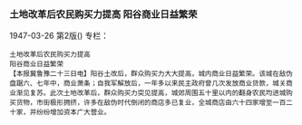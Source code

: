 ### 土地改革后农民购买力提高  阳谷商业日益繁荣

1947-03-26
第2版()
专栏：

    土地改革后农民购买力提高
    阳谷商业日益繁荣
    【本报冀鲁豫二十三日电】阳谷土改后，群众购买力大大提高，城内商业日益繁荣。该城在敌伪盘踞六、七年中，商业萧条；自我军解放后，一年多以来民主政府曾几次发放商业贷款，城关商业渐见复苏。此次土地改革后，群众购买力突见提高，城郊周围五十里以内的翻身农民均进城购买货物，市街极形拥挤，许多在敌伪时代倒闭的商店多已复业，全城商店由六十四家增至一百二十家，并纷纷增加资本广大营业。
